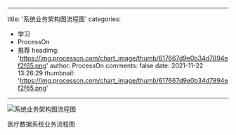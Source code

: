 
---
title: '系统业务架构图流程图'
categories: 
 - 学习
 - ProcessOn
 - 推荐
headimg: 'https://img.processon.com/chart_image/thumb/617667d9e0b34d7894ef2f65.png'
author: ProcessOn
comments: false
date: 2021-11-22 13:26:29
thumbnail: 'https://img.processon.com/chart_image/thumb/617667d9e0b34d7894ef2f65.png'
---

<div>   
<img class="thumb" alt="系统业务架构图流程图" src="https://img.processon.com/chart_image/thumb/617667d9e0b34d7894ef2f65.png" referrerpolicy="no-referrer">
<p>医疗数据系统业务流程图</p>  
</div>
            